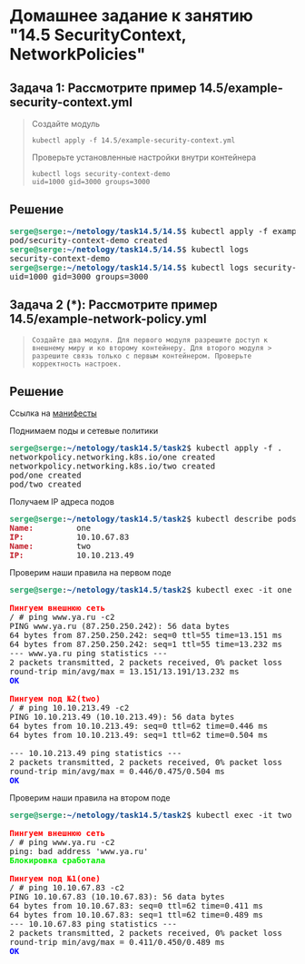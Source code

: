# Домашнее задание к занятию "14.5 SecurityContext, NetworkPolicies"

## Задача 1: Рассмотрите пример 14.5/example-security-context.yml

> 
> Создайте модуль
> 
> ```
> kubectl apply -f 14.5/example-security-context.yml
> ```
> 
> Проверьте установленные настройки внутри контейнера
> 
> ```
> kubectl logs security-context-demo
> uid=1000 gid=3000 groups=3000
> ```

## **Решение**
<pre>
<font color="#26A269"><b>serge@serge</b></font>:<font color="#12488B"><b>~/netology/task14.5/14.5</b></font>$ kubectl apply -f example-security-context.yml
pod/security-context-demo created
<font color="#26A269"><b>serge@serge</b></font>:<font color="#12488B"><b>~/netology/task14.5/14.5</b></font>$ kubectl logs 
security-context-demo  
<font color="#26A269"><b>serge@serge</b></font>:<font color="#12488B"><b>~/netology/task14.5/14.5</b></font>$ kubectl logs security-context-demo 
uid=1000 gid=3000 groups=3000
</pre>

## Задача 2 (*): Рассмотрите пример 14.5/example-network-policy.yml
> ```
> Создайте два модуля. Для первого модуля разрешите доступ к внешнему миру и ко второму контейнеру. Для второго модуля > разрешите связь только с первым контейнером. Проверьте корректность настроек.
> ```

## **Решение**
Ссылка на [манифесты](https://github.com/Perovss/netology/tree/master/task14.5/task2)

Поднимаем поды и сетевые политики

<pre><font color="#26A269"><b>serge@serge</b></font>:<font color="#12488B"><b>~/netology/task14.5/task2</b></font>$ kubectl apply -f .
networkpolicy.networking.k8s.io/one created
networkpolicy.networking.k8s.io/two created
pod/one created
pod/two created
</pre>

Получаем IP адреса подов

<pre><font color="#26A269"><b>serge@serge</b></font>:<font color="#12488B"><b>~/netology/task14.5/task2</b></font>$ kubectl describe pods | grep -E &quot;(^Name:|^IP:)&quot;
<font color="#C01C28"><b>Name:</b></font>         one
<font color="#C01C28"><b>IP:</b></font>           10.10.67.83
<font color="#C01C28"><b>Name:</b></font>         two
<font color="#C01C28"><b>IP:</b></font>           10.10.213.49
</pre>

Проверим наши правила на первом поде
<pre><font color="#26A269"><b>serge@serge</b></font>:<font color="#12488B"><b>~/netology/task14.5/task2</b></font>$ kubectl exec -it one -- sh

<font color="red"><b>Пингуем внешнюю сеть</b></font>
/ # ping www.ya.ru -c2
PING www.ya.ru (87.250.250.242): 56 data bytes
64 bytes from 87.250.250.242: seq=0 ttl=55 time=13.151 ms
64 bytes from 87.250.250.242: seq=1 ttl=55 time=13.232 ms
--- www.ya.ru ping statistics ---
2 packets transmitted, 2 packets received, 0% packet loss
round-trip min/avg/max = 13.151/13.191/13.232 ms
<font color="blue"><b>ОК</b></font>

<font color="red"><b>Пингуем под №2(two)</b></font>
/ # ping 10.10.213.49 -c2
PING 10.10.213.49 (10.10.213.49): 56 data bytes
64 bytes from 10.10.213.49: seq=0 ttl=62 time=0.446 ms
64 bytes from 10.10.213.49: seq=1 ttl=62 time=0.504 ms

--- 10.10.213.49 ping statistics ---
2 packets transmitted, 2 packets received, 0% packet loss
round-trip min/avg/max = 0.446/0.475/0.504 ms
<font color="blue"><b>ОК</b></font>
</pre>

Проверим наши правила на втором поде

<pre><font color="#26A269"><b>serge@serge</b></font>:<font color="#12488B"><b>~/netology/task14.5/task2</b></font>$ kubectl exec -it two -- sh

<font color="red"><b>Пингуем внешнюю сеть</b></font>
/ # ping www.ya.ru -c2
ping: bad address &apos;www.ya.ru&apos;
<font color="gree"><b>Блокировка сработала</b></font>

<font color="red"><b>Пингуем под №1(one)</b></font>
/ # ping 10.10.67.83 -c2
PING 10.10.67.83 (10.10.67.83): 56 data bytes
64 bytes from 10.10.67.83: seq=0 ttl=62 time=0.411 ms
64 bytes from 10.10.67.83: seq=1 ttl=62 time=0.489 ms
--- 10.10.67.83 ping statistics ---
2 packets transmitted, 2 packets received, 0% packet loss
round-trip min/avg/max = 0.411/0.450/0.489 ms
<font color="blue"><b>ОК</b></font>
</pre>
